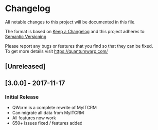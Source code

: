# Changelog
All notable changes to this project will be documented in this file.

The format is based on [Keep a Changelog](http://keepachangelog.com/en/1.0.0/)
and this project adheres to [Semantic Versioning](http://semver.org/spec/v2.0.0.html).

Please report any bugs or features that you find so that they can be fixed.
To get more details visit https://quantumwarp.com/

## [Unreleased]

## [3.0.0] - 2017-11-17

### Initial Release
- QWcrm is a complete rewrite of MyITCRM
- Can migrate all data from MyITCRM
- All features now work
- 650+ issues fixed / features added